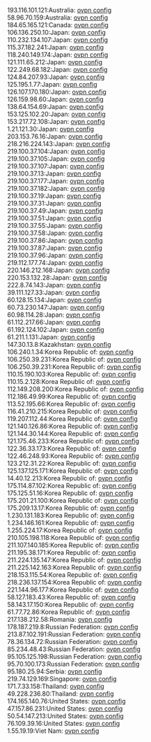 193.116.101.121:Australia: [ovpn config](vpn/193_116_101_121.ovpn)  
58.96.70.159:Australia: [ovpn config](vpn/58_96_70_159.ovpn)  
184.65.165.121:Canada: [ovpn config](vpn/184_65_165_121.ovpn)  
106.136.250.10:Japan: [ovpn config](vpn/106_136_250_10.ovpn)  
110.232.134.107:Japan: [ovpn config](vpn/110_232_134_107.ovpn)  
115.37.182.241:Japan: [ovpn config](vpn/115_37_182_241.ovpn)  
118.240.149.174:Japan: [ovpn config](vpn/118_240_149_174.ovpn)  
121.111.65.212:Japan: [ovpn config](vpn/121_111_65_212.ovpn)  
122.249.68.182:Japan: [ovpn config](vpn/122_249_68_182.ovpn)  
124.84.207.93:Japan: [ovpn config](vpn/124_84_207_93.ovpn)  
125.195.1.77:Japan: [ovpn config](vpn/125_195_1_77.ovpn)  
126.107.170.180:Japan: [ovpn config](vpn/126_107_170_180.ovpn)  
126.159.98.60:Japan: [ovpn config](vpn/126_159_98_60.ovpn)  
138.64.154.69:Japan: [ovpn config](vpn/138_64_154_69.ovpn)  
153.125.102.20:Japan: [ovpn config](vpn/153_125_102_20.ovpn)  
153.217.72.108:Japan: [ovpn config](vpn/153_217_72_108.ovpn)  
1.21.121.30:Japan: [ovpn config](vpn/1_21_121_30.ovpn)  
203.153.76.16:Japan: [ovpn config](vpn/203_153_76_16.ovpn)  
218.216.224.143:Japan: [ovpn config](vpn/218_216_224_143.ovpn)  
219.100.37.104:Japan: [ovpn config](vpn/219_100_37_104.ovpn)  
219.100.37.105:Japan: [ovpn config](vpn/219_100_37_105.ovpn)  
219.100.37.107:Japan: [ovpn config](vpn/219_100_37_107.ovpn)  
219.100.37.13:Japan: [ovpn config](vpn/219_100_37_13.ovpn)  
219.100.37.177:Japan: [ovpn config](vpn/219_100_37_177.ovpn)  
219.100.37.182:Japan: [ovpn config](vpn/219_100_37_182.ovpn)  
219.100.37.19:Japan: [ovpn config](vpn/219_100_37_19.ovpn)  
219.100.37.31:Japan: [ovpn config](vpn/219_100_37_31.ovpn)  
219.100.37.49:Japan: [ovpn config](vpn/219_100_37_49.ovpn)  
219.100.37.51:Japan: [ovpn config](vpn/219_100_37_51.ovpn)  
219.100.37.55:Japan: [ovpn config](vpn/219_100_37_55.ovpn)  
219.100.37.58:Japan: [ovpn config](vpn/219_100_37_58.ovpn)  
219.100.37.86:Japan: [ovpn config](vpn/219_100_37_86.ovpn)  
219.100.37.87:Japan: [ovpn config](vpn/219_100_37_87.ovpn)  
219.100.37.96:Japan: [ovpn config](vpn/219_100_37_96.ovpn)  
219.112.177.74:Japan: [ovpn config](vpn/219_112_177_74.ovpn)  
220.146.212.168:Japan: [ovpn config](vpn/220_146_212_168.ovpn)  
220.153.132.28:Japan: [ovpn config](vpn/220_153_132_28.ovpn)  
222.8.74.143:Japan: [ovpn config](vpn/222_8_74_143.ovpn)  
39.111.127.33:Japan: [ovpn config](vpn/39_111_127_33.ovpn)  
60.128.15.134:Japan: [ovpn config](vpn/60_128_15_134.ovpn)  
60.73.230.147:Japan: [ovpn config](vpn/60_73_230_147.ovpn)  
60.98.114.28:Japan: [ovpn config](vpn/60_98_114_28.ovpn)  
61.112.217.66:Japan: [ovpn config](vpn/61_112_217_66.ovpn)  
61.192.124.102:Japan: [ovpn config](vpn/61_192_124_102.ovpn)  
61.211.1.131:Japan: [ovpn config](vpn/61_211_1_131.ovpn)  
147.30.13.8:Kazakhstan: [ovpn config](vpn/147_30_13_8.ovpn)  
106.240.1.34:Korea Republic of: [ovpn config](vpn/106_240_1_34.ovpn)  
106.250.39.231:Korea Republic of: [ovpn config](vpn/106_250_39_231.ovpn)  
106.250.39.231:Korea Republic of: [ovpn config](vpn/106_250_39_231.ovpn)  
110.15.190.103:Korea Republic of: [ovpn config](vpn/110_15_190_103.ovpn)  
110.15.2.128:Korea Republic of: [ovpn config](vpn/110_15_2_128.ovpn)  
112.149.208.200:Korea Republic of: [ovpn config](vpn/112_149_208_200.ovpn)  
112.186.49.99:Korea Republic of: [ovpn config](vpn/112_186_49_99.ovpn)  
113.52.195.66:Korea Republic of: [ovpn config](vpn/113_52_195_66.ovpn)  
116.41.210.215:Korea Republic of: [ovpn config](vpn/116_41_210_215.ovpn)  
119.207.112.44:Korea Republic of: [ovpn config](vpn/119_207_112_44.ovpn)  
121.140.126.86:Korea Republic of: [ovpn config](vpn/121_140_126_86.ovpn)  
121.144.30.144:Korea Republic of: [ovpn config](vpn/121_144_30_144.ovpn)  
121.175.46.233:Korea Republic of: [ovpn config](vpn/121_175_46_233.ovpn)  
122.36.33.173:Korea Republic of: [ovpn config](vpn/122_36_33_173.ovpn)  
122.46.248.93:Korea Republic of: [ovpn config](vpn/122_46_248_93.ovpn)  
123.212.31.22:Korea Republic of: [ovpn config](vpn/123_212_31_22.ovpn)  
125.137.125.171:Korea Republic of: [ovpn config](vpn/125_137_125_171.ovpn)  
14.40.12.213:Korea Republic of: [ovpn config](vpn/14_40_12_213.ovpn)  
175.114.87.102:Korea Republic of: [ovpn config](vpn/175_114_87_102.ovpn)  
175.125.51.16:Korea Republic of: [ovpn config](vpn/175_125_51_16.ovpn)  
175.201.21.100:Korea Republic of: [ovpn config](vpn/175_201_21_100.ovpn)  
175.209.13.17:Korea Republic of: [ovpn config](vpn/175_209_13_17.ovpn)  
1.230.131.183:Korea Republic of: [ovpn config](vpn/1_230_131_183.ovpn)  
1.234.146.161:Korea Republic of: [ovpn config](vpn/1_234_146_161.ovpn)  
1.255.224.17:Korea Republic of: [ovpn config](vpn/1_255_224_17.ovpn)  
210.105.198.118:Korea Republic of: [ovpn config](vpn/210_105_198_118.ovpn)  
211.107.140.185:Korea Republic of: [ovpn config](vpn/211_107_140_185.ovpn)  
211.195.38.171:Korea Republic of: [ovpn config](vpn/211_195_38_171.ovpn)  
211.224.135.147:Korea Republic of: [ovpn config](vpn/211_224_135_147.ovpn)  
211.225.142.163:Korea Republic of: [ovpn config](vpn/211_225_142_163.ovpn)  
218.153.115.54:Korea Republic of: [ovpn config](vpn/218_153_115_54.ovpn)  
218.236.137.154:Korea Republic of: [ovpn config](vpn/218_236_137_154.ovpn)  
221.144.96.177:Korea Republic of: [ovpn config](vpn/221_144_96_177.ovpn)  
58.127.183.43:Korea Republic of: [ovpn config](vpn/58_127_183_43.ovpn)  
58.143.17.150:Korea Republic of: [ovpn config](vpn/58_143_17_150.ovpn)  
61.77.72.86:Korea Republic of: [ovpn config](vpn/61_77_72_86.ovpn)  
217.138.212.58:Romania: [ovpn config](vpn/217_138_212_58.ovpn)  
178.187.219.8:Russian Federation: [ovpn config](vpn/178_187_219_8.ovpn)  
213.87.102.191:Russian Federation: [ovpn config](vpn/213_87_102_191.ovpn)  
78.36.134.72:Russian Federation: [ovpn config](vpn/78_36_134_72.ovpn)  
85.234.48.43:Russian Federation: [ovpn config](vpn/85_234_48_43.ovpn)  
95.105.125.198:Russian Federation: [ovpn config](vpn/95_105_125_198.ovpn)  
95.70.100.173:Russian Federation: [ovpn config](vpn/95_70_100_173.ovpn)  
95.180.25.94:Serbia: [ovpn config](vpn/95_180_25_94.ovpn)  
219.74.129.169:Singapore: [ovpn config](vpn/219_74_129_169.ovpn)  
171.7.33.158:Thailand: [ovpn config](vpn/171_7_33_158.ovpn)  
49.228.236.80:Thailand: [ovpn config](vpn/49_228_236_80.ovpn)  
174.165.140.76:United States: [ovpn config](vpn/174_165_140_76.ovpn)  
47.157.86.231:United States: [ovpn config](vpn/47_157_86_231.ovpn)  
50.54.147.213:United States: [ovpn config](vpn/50_54_147_213.ovpn)  
76.109.39.16:United States: [ovpn config](vpn/76_109_39_16.ovpn)  
1.55.19.19:Viet Nam: [ovpn config](vpn/1_55_19_19.ovpn)  
